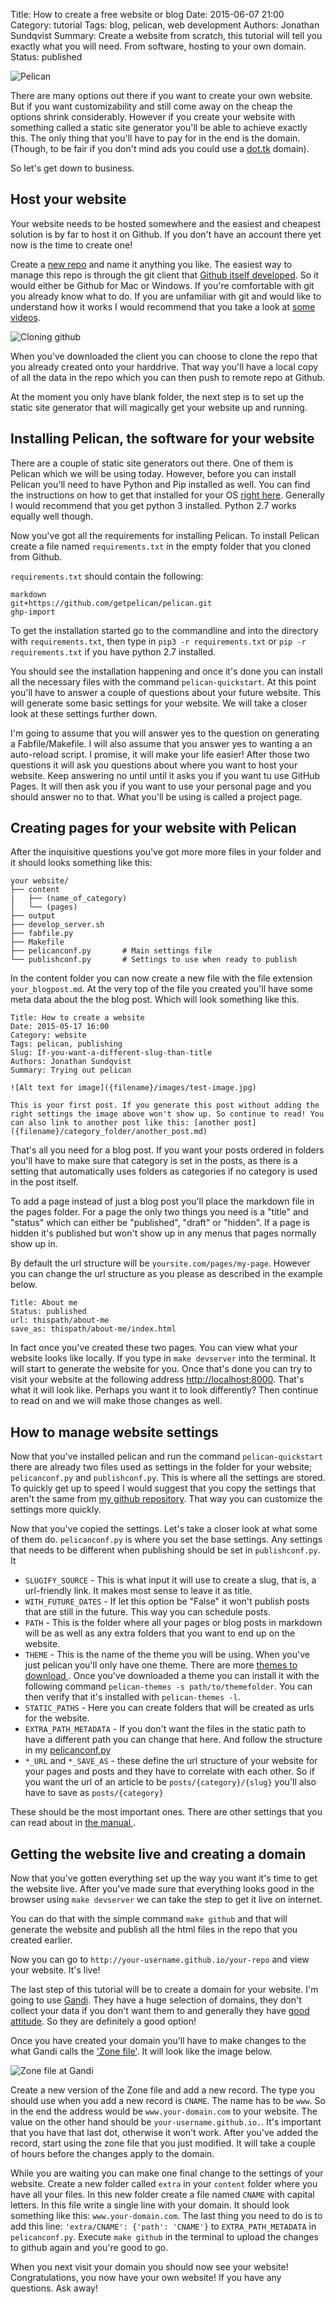 Title: How to create a free website or blog
Date: 2015-06-07 21:00
Category: tutorial
Tags: blog, pelican, web development
Authors: Jonathan Sundqvist
Summary: Create a website from scratch, this tutorial will tell you exactly what you will need. From software, hosting to your own domain.  
Status: published

![Pelican]({filename}/images/pelican.jpg)

There are many options out there if you want to create your own website. But if you want customizability and still come away on the cheap the options shrink considerably. However if you create your website with something called a static site generator you'll be able to achieve exactly this. The only thing that you'll have to pay for in the end is the domain. (Though, to be fair if you don't mind ads you could use a [dot.tk](dot.tk) domain). 

So let's get down to business. 

## Host your website

Your website needs to be hosted somewhere and the easiest and cheapest solution is by far to host it on Github. If you don't have an account there yet now is the time to create one! 

Create a [new repo](https://github.com/new) and name it anything you like. The easiest way to manage this repo is through the git client that [Github itself developed](http://git-scm.com/downloads/guis). So it would either be Github for Mac or Windows. If you're comfortable with git you already know what to do. If you are unfamiliar with git and would like to understand how it works I would recommend that you take a look at [some videos](https://www.git-tower.com/learn/git/videos). 

![Cloning github]({filename}/images/github-clone.png)

When you've downloaded the client you can choose to clone the repo that you already created onto your harddrive. That way you'll have a local copy of all the data in the repo which you can then push to remote repo at Github. 

At the moment you only have blank folder, the next step is to set up the static site generator that will magically get your website up and running. 


## Installing Pelican, the software for your website 

There are a couple of static site generators out there. One of them is Pelican which we will be using today. However, before you can install Pelican you'll need to have Python and Pip installed as well. You can find the instructions on how to get that installed for your OS [right here](http://docs.python-guide.org/en/latest/). Generally I would recommend that you get python 3 installed. Python 2.7 works equally well though. 

Now you've got all the requirements for installing Pelican. To install Pelican create a file named `requirements.txt` in the empty folder that you cloned from Github. 

`requirements.txt` should contain the following: 
```
markdown
git+https://github.com/getpelican/pelican.git
ghp-import
```

To get the installation started go to the commandline and into the directory with `requirements.txt`, then type in `pip3 -r requirements.txt` or `pip -r requirements.txt` if you have python 2.7 installed. 

You should see the installation happening and once it's done you can install all the necessary files with the command `pelican-quickstart`. At this point you'll have to answer a couple of questions about your future website. This will generate some basic settings for your website. We will take a closer look at these settings further down. 

I'm going to assume that you will answer yes to the question on generating a Fabfile/Makefile. I will also assume that you answer yes to wanting a an auto-reload script. I promise, it will make your life easier! After those two questions it will ask you questions about where you want to host your website. Keep answering no until until it asks you if you want tu use GitHub Pages. It will then ask you if you want to use your personal page and you should answer no to that. What you'll be using is called a project page. 

## Creating pages for your website with Pelican

After the inquisitive questions you've got more more files in your folder and it should looks something like this: 
```
your website/
├── content
|   ├── (name_of_category)
│   └── (pages)
├── output
├── develop_server.sh
├── fabfile.py
├── Makefile
├── pelicanconf.py       # Main settings file
└── publishconf.py       # Settings to use when ready to publish
```

In the content folder you can now create a new file with the file extension `your_blogpost.md`. At the very top of the file you created you'll have some meta data about the the blog post. Which will look something like this. 

```
Title: How to create a website
Date: 2015-05-17 16:00
Category: website
Tags: pelican, publishing
Slug: If-you-want-a-different-slug-than-title
Authors: Jonathan Sundqvist
Summary: Trying out pelican

![Alt text for image]({filename}/images/test-image.jpg)

This is your first post. If you generate this post without adding the right settings the image above won't show up. So continue to read! You can also link to another post like this: [another post]({filename}/category_folder/another_post.md)

```

That's all you need for a blog post. If you want your posts ordered in folders you'll have to make sure that category is set in the posts, as there is a setting that automatically uses folders as categories if no category is used in the post itself. 

To add a page instead of just a blog post you'll place the markdown file in the pages folder. For a page the only two things you need is a "title" and "status" which can either be "published", "draft" or "hidden". If a page is hidden it's published but won't show up in any menus that pages normally show up in. 

By default the url structure will be `yoursite.com/pages/my-page`. However you can change the url structure as you please as described in the example below. 

```
Title: About me
Status: published
url: thispath/about-me
save_as: thispath/about-me/index.html
```

In fact once you've created these two pages. You can view what your website looks like locally. If you type in `make devserver` into the terminal. It will start to generate the website for you. Once that's done you can try to visit your website at the following address [http://localhost:8000](http://localhost:8000). That's what it will look like. Perhaps you want it to look differently? Then continue to read on and we will make those changes as well.  

## How to manage website settings

Now that you've installed pelican and run the command `pelican-quickstart` there are already two files used as settings in the folder for your website; `pelicanconf.py` and `publishconf.py`. This is where all the settings are stored. To quickly get up to speed I would suggest that you copy the settings that aren't the same from [my github repository](https://github.com/jonathan-s/argpar.se/). That way you can customize the settings more quickly. 

Now that you've copied the settings. Let's take a closer look at what some of them do. `pelicanconf.py` is where you set the base settings. Any settings that needs to be different when publishing should be set in `publishconf.py`. It   

- `SLUGIFY_SOURCE` - This is what input it will use to create a slug, that is, a url-friendly link. It makes most sense to leave it as title.  
- `WITH_FUTURE_DATES` - If let this option be "False" it won't publish posts that are still in the future. This way you can schedule posts. 
- `PATH` - This is the folder where all your pages or blog posts in markdown will be as well as any extra folders that you want to end up on the website. 
- `THEME` - This is the name of the theme you will be using. When you've just pelican you'll only have one theme. There are more [themes to download ](http://pelicanthemes.com/). Once you've downloaded a theme you can install it with the following command `pelican-themes -s path/to/themefolder`. You can then verify that it's installed with `pelican-themes -l`.
-  `STATIC_PATHS` - Here you can create folders that will be created as urls for the website. 
-  `EXTRA_PATH_METADATA` - If you don't want the files in the static path to have a different path you can change that here. And follow the structure in my [pelicanconf.py](https://github.com/jonathan-s/argpar.se/blob/master/pelicanconf.py#L52)
-  `*_URL` and `*_SAVE_AS` - these define the url structure of your website for your pages and posts and they have to correlate with each other. So if you want the url of an article to be `posts/{category}/{slug}` you'll also have to save as `posts/{category}`

These should be the most important ones. There are other settings that you can read about in [the manual ](http://docs.getpelican.com/). 

## Getting the website live and creating a domain

Now that you've gotten everything set up the way you want it's time to get the website live. After you've made sure that everything looks good in the browser using `make devserver` we can take the step to get it live on internet. 

You can do that with the simple command `make github` and that will generate the website and publish all the html files in the repo that you created earlier. 

Now you can go to `http://your-username.github.io/your-repo` and view your website. It's live! 

The last step of this tutorial will be to create a domain for your website. I'm going to use [Gandi](www.gandi.net). They have a huge selection of domains, they don't collect your data if you don't want them to and generally they have [good attitude](https://www.gandi.net/no-bullshit). So they are definitely a good option! 

Once you have created your domain you'll have to make changes to the what Gandi calls the ['Zone file'](https://wiki.gandi.net/en/dns/zone/edit). It will look like the image below. 

![Zone file at Gandi]({filename}/images/zone-file.png)

Create a new version of the Zone file and add a new record. The type you should use when you add a new record is `CNAME`. The name has to be `www`. So in the end the address would be `www.your-domain.com` to your website. The value on the other hand should be `your-username.github.io.`. It's important that you have that last dot, otherwise it won't work. After you've added the record, start using the zone file that you just modified. It will take a couple of hours before the changes apply to the domain. 

While you are waiting you can make one final change to the settings of your website. Create a new folder called `extra` in your `content` folder where you have all your files. In this new folder create a file named `CNAME` with capital letters. In this file write a single line with your domain. It should look something like this: `www.your-domain.com`. The last thing you need to do is to add this line: `'extra/CNAME': {'path': 'CNAME'}` to `EXTRA_PATH_METADATA` in `pelicanconf.py`. Execute `make github` in the terminal to upload the changes to github again and you're good to go. 

When you next visit your domain you should now see your website! Congratulations, you now have your own website! If you have any questions. Ask away!
